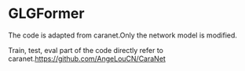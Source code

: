 # GLGFormer
The code is adapted from caranet.Only the network model is modified. 

Train, test, eval part of the code directly refer to caranet.https://github.com/AngeLouCN/CaraNet

